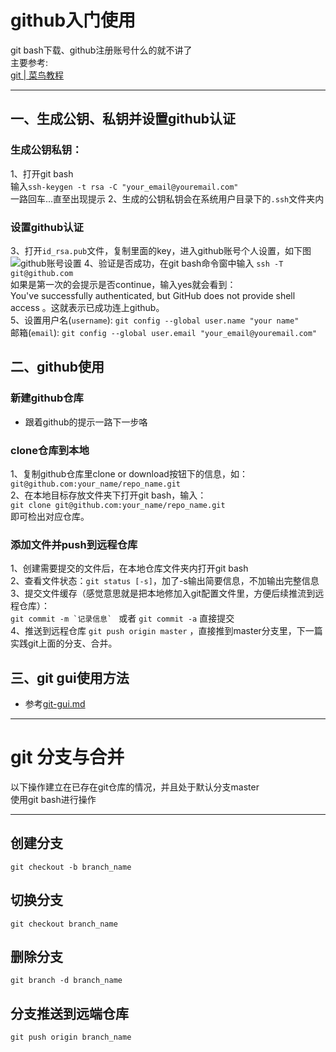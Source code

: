 # github入门使用  


git bash下载、github注册账号什么的就不讲了<br>
主要参考:  
[git | 菜鸟教程](http://www.runoob.com/git/git-tutorial.html) 

---
## 一、生成公钥、私钥并设置github认证  
### 生成公钥私钥：
1、打开git bash  
输入```ssh-keygen -t rsa -C "your_email@youremail.com"```  
一路回车...直至出现提示
2、生成的公钥私钥会在系统用户目录下的```.ssh```文件夹内 
### 设置github认证 
3、打开```id_rsa.pub```文件，复制里面的key，进入github账号个人设置，如下图  
![github账号设置](./img/github-account.jpg)
4、验证是否成功，在git bash命令窗中输入 `ssh -T git@github.com`  
如果是第一次的会提示是否continue，输入yes就会看到：  
You've successfully authenticated, but GitHub does not provide shell access 。这就表示已成功连上github。  
5、设置用户名(`username`):  `git config --global user.name "your name"`  
邮箱(`email`): `git config --global user.email "your_email@youremail.com"`


## 二、github使用

### 新建github仓库

+ 跟着github的提示一路下一步咯

### clone仓库到本地
1、复制github仓库里clone or download按钮下的信息，如：  
`git@github.com:your_name/repo_name.git`  
2、在本地目标存放文件夹下打开git bash，输入：  
`git clone git@github.com:your_name/repo_name.git`  
即可检出对应仓库。
### 添加文件并push到远程仓库
1、创建需要提交的文件后，在本地仓库文件夹内打开git bash  
2、查看文件状态：`git status [-s]`，加了-s输出简要信息，不加输出完整信息  
3、提交文件缓存（感觉意思就是把本地修加入git配置文件里，方便后续推流到远程仓库）：  
``git commit -m `记录信息` `` 或者 `git commit -a` 直接提交  
4、推送到远程仓库 `git push origin master` ，直接推到master分支里，下一篇实践git上面的分支、合并。

## 三、git gui使用方法
+ 参考[git-gui.md](./git-gui.md)


---
# git 分支与合并
以下操作建立在已存在git仓库的情况，并且处于默认分支master  
使用git bash进行操作

---

## 创建分支

	git checkout -b branch_name

## 切换分支

	git checkout branch_name

## 删除分支

	git branch -d branch_name

## 分支推送到远端仓库

	git push origin branch_name